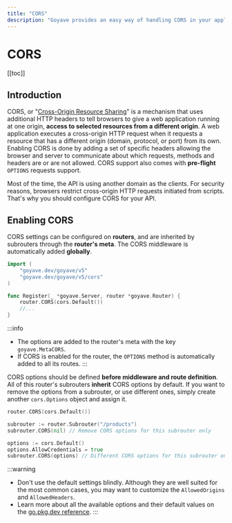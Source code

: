 ```yaml
---
title: "CORS"
description: "Goyave provides an easy way of handling CORS in your applications."
---
```


# CORS

[[toc]]

## Introduction

CORS, or "[Cross-Origin Resource Sharing](https://developer.mozilla.org/en-US/docs/Web/HTTP/CORS)" is a mechanism that uses additional HTTP headers to tell browsers to give a web application running at one origin, **access to selected resources from a different origin**. A web application executes a cross-origin HTTP request when it requests a resource that has a different origin (domain, protocol, or port) from its own. Enabling CORS is done by adding a set of specific headers allowing the browser and server to communicate about which requests, methods and headers are or are not allowed. CORS support also comes with **pre-flight** `OPTIONS` requests support.

Most of the time, the API is using another domain as the clients. For security reasons, browsers restrict cross-origin HTTP requests initiated from scripts. That's why you should configure CORS for your API.

## Enabling CORS

CORS settings can be configured on **routers**, and are inherited by subrouters through the **router's meta**. The CORS middleware is automatically added **globally**.

```go
import (
	"goyave.dev/goyave/v5"
	"goyave.dev/goyave/v5/cors"
)

func Register(_ *goyave.Server, router *goyave.Router) {
	router.CORS(cors.Default())
	//...
}
```

:::info
- The options are added to the router's meta with the key `goyave.MetaCORS`.
- If CORS is enabled for the router, the `OPTIONS` method is automatically added to all its routes.
:::

CORS options should be defined **before middleware and route definition**. All of this router's subrouters **inherit** CORS options by default. If you want to remove the options from a subrouter, or use different ones, simply create another `cors.Options` object and assign it.

```go
router.CORS(cors.Default())

subrouter := router.Subrouter("/products")
subrouter.CORS(nil) // Remove CORS options for this subrouter only

options := cors.Default()
options.AllowCredentials = true
subrouter.CORS(options) // Different CORS options for this subrouter only
```

:::warning
- Don't use the default settings blindly. Although they are well suited for the most common cases, you may want to customize the `AllowedOrigins` and `AllowedHeaders`.
- Learn more about all the available options and their default values on the [go.pkg.dev reference](https://pkg.go.dev/goyave.dev/goyave/v5/cors#Options).
:::